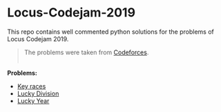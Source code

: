 # Locus-Codejam-2019
This repo contains well commented python solutions for the problems of Locus Codejam 2019.</br>
>The problems were taken from [Codeforces](https://codeforces.com).</br></br>

**Problems:**

  *  [Key races](http://codeforces.com/problemset/problem/835/A)
  *  [Lucky Division](http://codeforces.com/problemset/problem/122/A)
  *  [Lucky Year](http://codeforces.com/problemset/problem/808/A)
